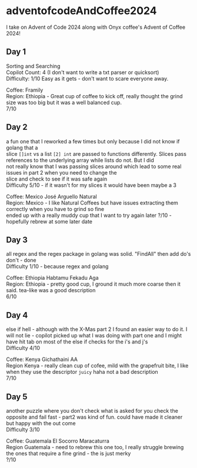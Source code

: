# adventofcodeAndCoffee2024
I take on Advent of Code 2024 along with Onyx coffee's Advent of Coffee 2024!

## Day 1
Sorting and Searching <br />
Copilot Count: 4 (I don't want to write a txt parser or quicksort) <br />
Difficulty: 1/10 Easy as it gets - don't want to scare everyone away.<br /> 

Coffee: Framily <br />
Region: Ethiopia - Great cup of coffee to kick off, really thought the grind size was too big but it was a well balanced cup.<br /> 7/10 <br />

## Day 2
a fun one that I reworked a few times but only because I did not know if golang that a <br /> 
slice `[]int` vs a list `[2] int` are passed to functions differently. Slices pass references to the underlying array while lists do not. But I did <br /> not really know that I was passing slices around which lead to some real issues in part 2 when you need to change the <br /> slice and check to see if it was safe again <br />
Difficulty 5/10 - if it wasn't for my slices it would have been maybe a 3 <br />

Coffee: Mexico José Arguello Natural <br />
Region: Mexico - I like Natural Coffees but have issues extracting them correctly when you have to grind so fine <br /> ended up with a really muddy cup that I want to try again later
?/10 - hopefully rebrew at some later date

## Day 3
all regex and the regex package in golang was solid. "FindAll" then add do's don't - done <br />
Difficulty 1/10 - because regex and golang <br />

Coffee: Ethiopia Habtamu Fekadu Aga <br />
Region: Ethiopia - pretty good cup, I ground it much more coarse then it said. tea-like was a good description <br />
6/10

## Day 4
else if hell - although with the X-Mas part 2 I found an easier way to do it. I will not lie - copilot picked up what I was doing with part one and I might have hit tab on most of the else if checks for the i's and j's<br />
Difficulty 4/10<br />

Coffee: Kenya Gichathaini AA <br />
Region Kenya - really clean cup of cofee, mild with the grapefruit bite, I like when they use the descriptor `juicy` haha not a bad description <br />
7/10

## Day 5
another puzzle where you don't check what is asked for you check the opposite and fail fast - part2 was kind of fun. could have made it cleaner but happy with the out come <br />
Difficulty 3/10<br />

Coffee: Guatemala El Socorro Maracaturra <br />
Region Guatemala - need to rebrew this one too, I really struggle brewing the ones that require a fine grind - the is just merky <br />
?/10

